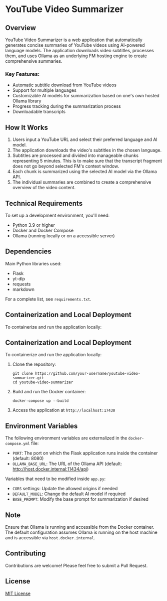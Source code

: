 # YouTube Video Summarizer

## Overview

YouTube Video Summarizer is a web application that automatically generates concise summaries of YouTube videos using AI-powered language models. The application downloads video subtitles, processes them, and uses Ollama as an underlying FM hosting engine to create comprehensive summaries.

### Key Features:
- Automatic subtitle download from YouTube videos
- Support for multiple languages
- Customizable AI models for summarization based on one's own hosted Ollama library
- Progress tracking during the summarization process
- Downloadable transcripts

## How It Works

1. Users input a YouTube URL and select their preferred language and AI model.
2. The application downloads the video's subtitles in the chosen language.
3. Subtitles are processed and divided into manageable chunks representing 5 minutes. This is to make sure that the transcript fragment does not go beyond selected FM's context window.
4. Each chunk is summarized using the selected AI model via the Ollama API.
5. The individual summaries are combined to create a comprehensive overview of the video content.

## Technical Requirements

To set up a development environment, you'll need:

- Python 3.9 or higher
- Docker and Docker Compose
- Ollama (running locally or on a accessible server)

## Dependencies

Main Python libraries used:
- Flask
- yt-dlp
- requests
- markdown

For a complete list, see `requirements.txt`.

## Containerization and Local Deployment

To containerize and run the application locally:


## Containerization and Local Deployment

To containerize and run the application locally:

1. Clone the repository:
   ```
   git clone https://github.com/your-username/youtube-video-summarizer.git
   cd youtube-video-summarizer
   ```

2. Build and run the Docker container:
   ```
   docker-compose up --build
   ```

3. Access the application at `http://localhost:17430`

## Environment Variables

The following environment variables are externalized in the `docker-compose.yml` file:

- `PORT`: The port on which the Flask application runs inside the container (default: 8080)
- `OLLAMA_BASE_URL`: The URL of the Ollama API (default: http://host.docker.internal:11434/api)

Variables that need to be modified inside `app.py`:

- `CORS` settings: Update the allowed origins if needed
- `DEFAULT_MODEL`: Change the default AI model if required
- `BASE_PROMPT`: Modify the base prompt for summarization if desired

## Note

Ensure that Ollama is running and accessible from the Docker container. The default configuration assumes Ollama is running on the host machine and is accessible via `host.docker.internal`.

## Contributing

Contributions are welcome! Please feel free to submit a Pull Request.

## License

[MIT License](LICENSE)
